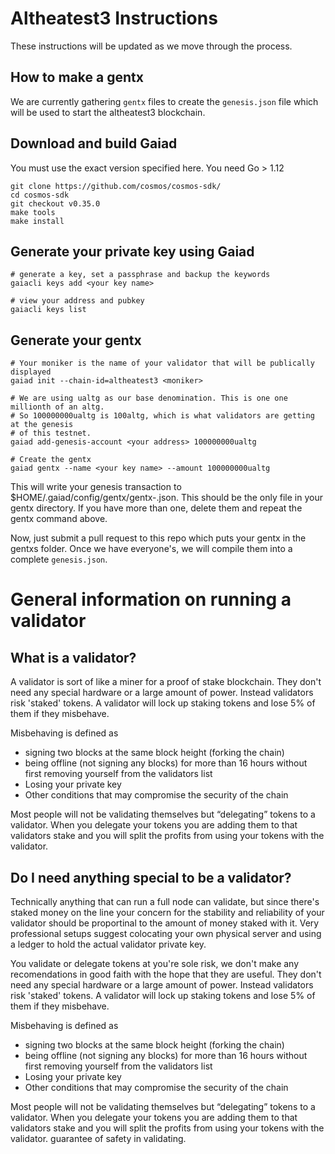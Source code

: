 # Altheatest3 Instructions

These instructions will be updated as we move through the process.

## How to make a gentx

We are currently gathering `gentx` files to create the `genesis.json` file which will be used to start the altheatest3 blockchain.

## Download and build Gaiad

You must use the exact version specified here. You need Go > 1.12

```
git clone https://github.com/cosmos/cosmos-sdk/
cd cosmos-sdk
git checkout v0.35.0
make tools
make install
```

## Generate your private key using Gaiad

```
# generate a key, set a passphrase and backup the keywords
gaiacli keys add <your key name>

# view your address and pubkey
gaiacli keys list
```

## Generate your gentx

```
# Your moniker is the name of your validator that will be publically displayed
gaiad init --chain-id=altheatest3 <moniker>

# We are using ualtg as our base denomination. This is one one millionth of an altg.
# So 100000000ualtg is 100altg, which is what validators are getting at the genesis
# of this testnet.
gaiad add-genesis-account <your address> 100000000ualtg

# Create the gentx
gaiad gentx --name <your key name> --amount 100000000ualtg
```

This will write your genesis transaction to \$HOME/.gaiad/config/gentx/gentx-<gen-tx-hash>.json. This should be the only file in your gentx directory. If you have more than one, delete them and repeat the gentx command above.

Now, just submit a pull request to this repo which puts your gentx in the gentxs folder. Once we have everyone's, we will compile them into a complete `genesis.json`.

# General information on running a validator

## What is a validator?

A validator is sort of like a miner for a proof of stake blockchain. They don't need any special hardware or a large amount of power. Instead validators risk 'staked' tokens. A validator will lock up staking tokens and lose 5% of them if they misbehave.

Misbehaving is defined as

- signing two blocks at the same block height (forking the chain)
- being offline (not signing any blocks) for more than 16 hours without first removing yourself from the validators list
- Losing your private key
- Other conditions that may compromise the security of the chain

Most people will not be validating themselves but “delegating” tokens to a validator. When you delegate your tokens you are adding them to that validators stake and you will split the profits from using your tokens with the validator.

## Do I need anything special to be a validator?

Technically anything that can run a full node can validate, but since there's staked money on the line your concern for the stability and reliability of your validator should be proportinal to the amount of money staked with it. Very professional setups suggest colocating your own physical server and using a ledger to hold the actual validator private key.

You validate or delegate tokens at you're sole risk, we don't make any recomendations in good faith with the hope that they are useful. They don't need any special hardware or a large amount of power. Instead validators risk 'staked' tokens. A validator will lock up staking tokens and lose 5% of them if they misbehave.

Misbehaving is defined as

- signing two blocks at the same block height (forking the chain)
- being offline (not signing any blocks) for more than 16 hours without first removing yourself from the validators list
- Losing your private key
- Other conditions that may compromise the security of the chain

Most people will not be validating themselves but “delegating” tokens to a validator. When you delegate your tokens you are adding them to that validators stake and you will split the profits from using your tokens with the validator.
guarantee of safety in validating.
